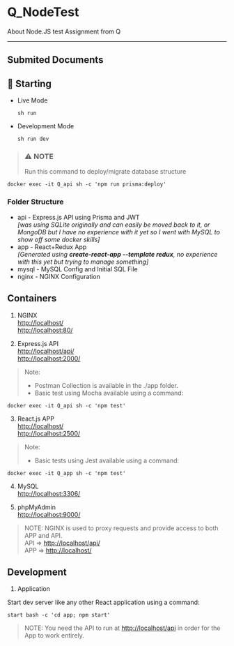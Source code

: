 # Q_NodeTest

About Node.JS test Assignment from Q

___

## Submited Documents

## 🚀 Starting

- Live Mode

      sh run

- Development Mode

      sh run dev

>### ⚠ NOTE
>
> Run this command to deploy/migrate database structure  

    docker exec -it Q_api sh -c 'npm run prisma:deploy'

### Folder Structure

- api - Express.js API using Prisma and JWT  
*[was using SQLite originally and can easily be moved back to it, or MongoDB but I have no experience with it yet so I went with MySQL to show off some docker skills]*  
- app - React+Redux App  
*[Generated using **create-react-app --template redux**, no experience with this yet but trying to manage something]*
- mysql - MySQL Config and Initial SQL File
- nginx - NGINX Configuration  

## Containers

1. NGINX  
  <http://localhost/>  
  <http://localhost:80/>  

2. Express.js API  
  <http://localhost/api/>  
  <http://localhost:2000/>  

> Note:  
>
>- Postman Collection is available in the ./app folder.
>- Basic test using Mocha available using a command:  

    docker exec -it Q_api sh -c 'npm test'  

3. React.js APP  
  <http://localhost/>  
  <http://localhost:2500/>  

> Note:  
>
>- Basic tests using Jest available using a command:  

    docker exec -it Q_app sh -c 'npm test'  

4. MySQL  
  <http://localhost:3306/>  

5. phpMyAdmin  
  <http://localhost:9000/>

> NOTE:
  NGINX is used to proxy requests and provide access to both APP and API.  
  API => <http://localhost/api/>  
  APP => <http://localhost/>  

## Development

1. Application

Start dev server like any other React application using a command:

    start bash -c 'cd app; npm start'

>NOTE: You need the API to run at <http://localhost/api> in order for the App to work entirely.
